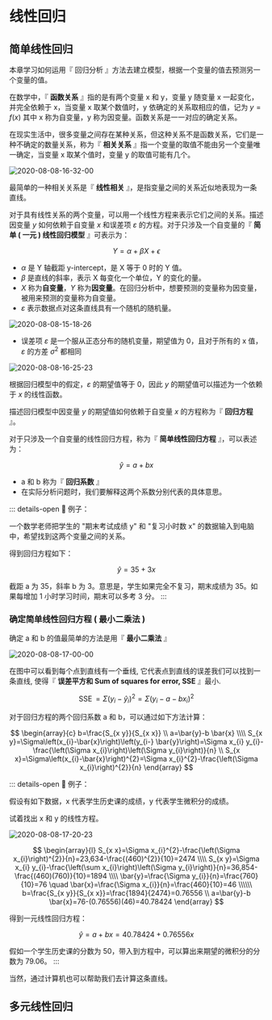 # 线性回归

## 简单线性回归

本章学习如何运用『 回归分析 』方法去建立模型，根据一个变量的值去预测另一个变量的值。

在数学中，『 **函数关系** 』指的是有两个变量 x 和 y，变量 y 随变量 x 一起变化，并完全依赖于 x，当变量 x 取某个数值时，y 依确定的关系取相应的值，记为 $y=f(x)$ 其中 x 称为自变量，y 称为因变量。函数关系是一一对应的确定关系。

在现实生活中，很多变量之间存在某种关系，但这种关系不是函数关系，它们是一种不确定的数量关系，称为『 **相关关系** 』指一个变量的取值不能由另一个变量唯一确定，当变量 x 取某个值时，变量 y 的取值可能有几个。

![2020-08-08-16-32-00](https://garrik-default-imgs.oss-accelerate.aliyuncs.com/imgs/2020-08-08-16-32-00.png)

最简单的一种相关关系是『 **线性相关** 』，是指变量之间的关系近似地表现为一条直线。

对于具有线性关系的两个变量，可以用一个线性方程来表示它们之间的关系。描述因变量 $y$ 如何依赖于自变量 $x$ 和误差项 $ε$ 的方程。对于只涉及一个自变量的『 **简单 ( 一元 ) 线性回归模型** 』可表示为：

$$Y=\alpha+\beta X+\epsilon$$

- $\alpha$ 是 Y 轴截距 y-intercept，是 X 等于 0 时的 Y 值。
- $\beta$ 是直线的斜率，表示 X 每变化一个单位，Y 的变化的量。
- $X$ 称为**自变量**，$Y$ 称为**因变量**。在回归分析中，想要预测的变量称为因变量，被用来预测的变量称为自变量。
- $ε$ 表示数据点对这条直线具有一个随机的随机量。

![2020-08-08-15-18-26](https://garrik-default-imgs.oss-accelerate.aliyuncs.com/imgs/2020-08-08-15-18-26.png)

- 误差项 $ε$ 是一个服从正态分布的随机变量，期望值为 0，且对于所有的 x 值，$ε$ 的方差 $σ^2$ 都相同

![2020-08-08-16-25-23](https://garrik-default-imgs.oss-accelerate.aliyuncs.com/imgs/2020-08-08-16-25-23.png)

根据回归模型中的假定，$ε$ 的期望值等于 0，因此 $y$ 的期望值可以描述为一个依赖于 $x$ 的线性函数。

描述回归模型中因变量 $y$ 的期望值如何依赖于自变量 $x$ 的方程称为『 **回归方程** 』。

对于只涉及一个自变量的线性回归方程，称为『 **简单线性回归方程** 』，可以表述为：

$$\hat{y} = a + bx$$

- a 和 b 称为『 **回归系数** 』
- 在实际分析问题时，我们要解释这两个系数分别代表的具体意思。

::: details-open 🌰 例子：

一个数学老师把学生的 "期末考试成绩 y" 和 "复习小时数 x" 的数据输入到电脑中，希望找到这两个变量之间的关系。

得到回归方程如下：

$$\hat{y} = 35 + 3x$$

截距 a 为 35，斜率 b 为 3。意思是，学生如果完全不复习，期末成绩为 35。如果每增加 1 小时学习时间，期末可以多考 3 分。
:::

### 确定简单线性回归方程 ( 最小二乘法 )

确定 a 和 b 的值最简单的方法是用『 **最小二乘法** 』

![2020-08-08-17-00-00](https://garrik-default-imgs.oss-accelerate.aliyuncs.com/imgs/2020-08-08-17-00-00.png)

在图中可以看到每个点到直线有一个垂线, 它代表点到直线的误差我们可以找到一条直线, 使得『 **误差平方和 Sum of squares for error, SSE** 』最小.

$$\operatorname{SSE}=\Sigma\left(y_{i}-\hat{y}_{i}\right)^{2}=\Sigma\left(y_{i}-a-b x_{i}\right)^{2}$$

对于回归方程的两个回归系数 a 和 b，可以通过如下方法计算：

$$
\begin{array}{c}
b=\frac{S_{x y}}{S_{x x}} \\
a=\bar{y}-b \bar{x}
\\\\
S_{x y}=\Sigma\left(x_{i}-\bar{x}\right)\left(y_{i-} \bar{y}\right)=\Sigma x_{i} y_{i}-\frac{\left(\Sigma x_{i}\right)\left(\Sigma y_{i}\right)}{n} \\
S_{x x}=\Sigma\left(x_{i}-\bar{x}\right)^{2}=\Sigma x_{i}^{2}-\frac{\left(\Sigma x_{i}\right)^{2}}{n}
\end{array}
$$

::: details-open 🌰 例子：

假设有如下数据，x 代表学生历史课的成绩，y 代表学生微积分的成绩。

试着找出 x 和 y 的线性方程。

![2020-08-08-17-20-23](https://garrik-default-imgs.oss-accelerate.aliyuncs.com/imgs/2020-08-08-17-20-23.png)

$$
\begin{array}{l}
S_{x x}=\Sigma x_{i}^{2}-\frac{\left(\Sigma x_{i}\right)^{2}}{n}=23,634-\frac{(460)^{2}}{10}=2474 \\\\
S_{x y}=\Sigma x_{i} y_{i}-\frac{\left(\sum x_{i}\right)\left(\Sigma y_{i}\right)}{n}=36,854-\frac{(460)(760)}{10}=1894 \\\\
\bar{y}=\frac{\Sigma y_{i}}{n}=\frac{760}{10}=76 \quad \bar{x}=\frac{\Sigma x_{i}}{n}=\frac{460}{10}=46
\\\\\\
b=\frac{S_{x y}}{S_{x x}}=\frac{1894}{2474}=0.76556 \\
a=\bar{y}-b \bar{x}=76-(0.76556)(46)=40.78424
\end{array}
$$

得到一元线性回归方程：

$$\hat{y}=a+b x=40.78424+0.76556 x$$

假如一个学生历史课的分数为 50，带入到方程中，可以算出来期望的微积分的分数为 79.06。
:::

当然，通过计算机也可以帮助我们去计算这条直线。

## 多元线性回归
